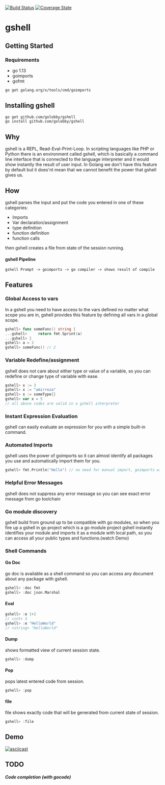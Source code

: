 [![Build Status](https://travis-ci.org/golobby/gshell.png?branch=master)](https://travis-ci.org/golobby/gshell)
[![Coverage State](https://coveralls.io/repos/github/golobby/gshell/badge.png?branch=master)](https://coveralls.io/github/golobby/gshell)
# gshell
## Getting Started

### Requirements
- go 1.13
- goimports
- gofmt
```bash
go get golang.org/x/tools/cmd/goimports
```

## Installing gshell
```bash
go get github.com/golobby/gshell
go install github.com/golobby/gshell
```
####
## Why
gshell is a REPL, Read-Eval-Print-Loop. In scripting languages like PHP or Python there is an environment called gshell, which is 
basically a command line interface that is connected to the language interpreter and it would show instantly the result of 
user input. In Golang we don't have this feature by default but it does'nt mean that we cannot benefit the power that gshell gives
us.

## How
gshell parses the input and put the code you entered in one of these categories:
- Imports
- Var declaration/assignment
- type definition
- function definition
- function calls

then gshell creates a file from state of the session running.

#### gshell Pipeline
`gshell Prompt -> goimports -> go compiler -> shows result of compile`

## Features

### Global Access to vars
In a gshell you need to have access to the vars defined no matter what scope you are in, gshell provides this feature by
defining all vars in a global scope.
```go
gshell> func someFunc() string {
...gshell>     return fmt.Sprint(a)
...gshell> }
gshell> a = 2
gshell> someFunc() // 2
```

### Variable Redefine/assignment
gshell does not care about either type or value of a variable, so you can redefine or change type of variable with ease.
```go
gshell> x := 3
gshell> x := "amirreza"
gshell> x := someType{}
gshell> var x = 5
// all above codes are valid in a gshell interpreter
```

### Instant Expression Evaluation
gshell can easily evaluate an expression for you with a simple built-in command.

### Automated Imports
gshell uses the power of goimports so it can almost identify all packages you use and automatically import them for you.
```go
gshell> fmt.Println("Hello") // no need for manual import, goimports will take care of that
```

### Helpful Error Messages
gshell does not suppress any error message so you can see exact error message from go toolchain

### Go module discovery
gshell build from ground up to be compatible with go modules, so when you fire up a gshell in go project which is a go module project
gshell instantly identifies your module and imports it as a module with local path, so you can access all your public 
types and functions.(watch Demo)

### Shell Commands

#### Go Doc
go doc is available as a shell command so you can access any document about any package with gshell.
```go
gshell> :doc fmt
gshell> :doc json.Marshal
```
#### Eval
```go
gshell> :e 1+2
// <int> 3
gshell> :e "HelloWorld"
// <string> "HelloWorld"
```
#### Dump
shows formatted view of current session state.
```go
gshell> :dump
```
#### Pop
pops latest entered code from session.
```go
gshell> :pop
```

#### file
file shows exactly code that will be generated from current state of session.
```go
gshell> :file
```
## Demo
[![asciicast](https://asciinema.org/a/273628.svg)](https://asciinema.org/a/273628)
## TODO
##### Code completion (with gocode)
